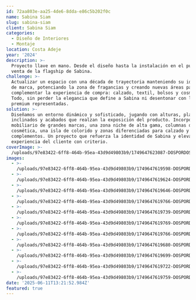 ```yaml
---
id: 72aa803e-aa25-4de6-8dda-e86c5b202f0c
name: Sabina Siam
slug: sabina-siam
client: Sabina Siam
categories:
  - Diseño de Interiores
  - Montaje
location: Costa Adeje
year: '2024'
description: >-
  Proyecto llave en mano. Desde el diseño hasta la instalación en el punto de
  venta de la flagship de Sabina. 
challenge: >-
  Actualizar un espacio con una década de trayectoria manteniendo su identidad
  de marca, potenciando la zona de fragancias y creando nuevas áreas para
  complementar la experiencia de compra: calzado, textil, bolsos y cosmética.
  Todo, sin perder la elegancia que define a Sabina ni desentonar con las firmas
  premium representadas.
solution: >-
  Diseñamos un entorno dinámico y sofisticado, jugando con alturas, planos
  inclinados y acabados que realzan la exposición del producto. Incorporamos
  mobiliario de grandes marcas, una zona niche de alta gama, columnas de
  cosmética, una isla de colorido y zonas diferenciadas para calzado y
  complementos. Un proyecto que refuerza la identidad de Sabina y eleva la
  experiencia del cliente con criterio.
coverImage: >-
  /uploads/97e83422-6ff8-464b-95ea-43d9d49803b9/1749647623087-DOSPORDOS_SABINA_SIAMMALL_2025-23.webp
images:
  - >-
    /uploads/97e83422-6ff8-464b-95ea-43d9d49803b9/1749647619598-DOSPORDOS_SABINA_SIAMMALL_2025-70.webp
  - >-
    /uploads/97e83422-6ff8-464b-95ea-43d9d49803b9/1749647619624-DOSPORDOS_SABINA_SIAMMALL_2025-65.webp
  - >-
    /uploads/97e83422-6ff8-464b-95ea-43d9d49803b9/1749647619646-DOSPORDOS_SABINA_SIAMMALL_2025-62.webp
  - >-
    /uploads/97e83422-6ff8-464b-95ea-43d9d49803b9/1749647619766-DOSPORDOS_SABINA_SIAMMALL_2025-53.webp
  - >-
    /uploads/97e83422-6ff8-464b-95ea-43d9d49803b9/1749647619739-DOSPORDOS_SABINA_SIAMMALL_2025-47.webp
  - >-
    /uploads/97e83422-6ff8-464b-95ea-43d9d49803b9/1749647619769-DOSPORDOS_SABINA_SIAMMALL_2025-23.webp
  - >-
    /uploads/97e83422-6ff8-464b-95ea-43d9d49803b9/1749647619766-DOSPORDOS_SABINA_SIAMMALL_2025-22.webp
  - >-
    /uploads/97e83422-6ff8-464b-95ea-43d9d49803b9/1749647619680-DOSPORDOS_SABINA_SIAMMALL_2025-18.webp
  - >-
    /uploads/97e83422-6ff8-464b-95ea-43d9d49803b9/1749647619699-DOSPORDOS_SABINA_SIAMMALL_2025-12.webp
  - >-
    /uploads/97e83422-6ff8-464b-95ea-43d9d49803b9/1749647619722-DOSPORDOS_SABINA_SIAMMALL_2025-6.webp
  - >-
    /uploads/97e83422-6ff8-464b-95ea-43d9d49803b9/1749647619759-DOSPORDOS_SABINA_SIAMMALL_2025-3.webp
date: '2025-06-11T13:21:52.984Z'
featured: true
---
```


